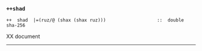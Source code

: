 ### `++shad`

    ++  shad  |=(ruz/@ (shax (shax ruz)))                   ::  double sha-256


XX document



***
